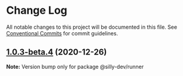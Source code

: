 # Change Log

All notable changes to this project will be documented in this file.
See [Conventional Commits](https://conventionalcommits.org) for commit guidelines.

## [1.0.3-beta.4](https://github.com/amit1me/mono/compare/@silly-dev/runner@1.0.3-beta.3...@silly-dev/runner@1.0.3-beta.4) (2020-12-26)

**Note:** Version bump only for package @silly-dev/runner

